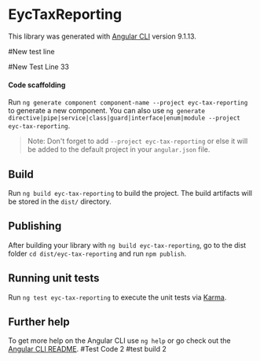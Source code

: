 # EycTaxReporting

 This  library was generated with [Angular CLI](https://github.com/angular/angular-cli) version 9.1.13.

#New test line

#New Test Line 33

#### Code scaffolding

Run `ng generate component component-name --project eyc-tax-reporting` to generate a new component. You can also use `ng generate directive|pipe|service|class|guard|interface|enum|module --project eyc-tax-reporting`.
> Note: Don't forget to add `--project eyc-tax-reporting` or else it will be added to the default project in your `angular.json` file. 

## Build

Run `ng build eyc-tax-reporting` to build the project. The build artifacts will be stored in the `dist/` directory.

## Publishing

After building your library with `ng build eyc-tax-reporting`, go to the dist folder `cd dist/eyc-tax-reporting` and run `npm publish`.

## Running unit tests

Run `ng test eyc-tax-reporting` to execute the unit tests via [Karma](https://karma-runner.github.io).

## Further help

To get more help on the Angular CLI use `ng help` or go check out the [Angular CLI README](https://github.com/angular/angular-cli/blob/master/README.md).
#Test Code 2
#test build 2
